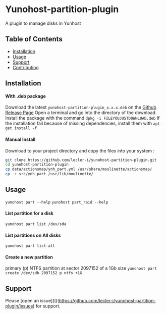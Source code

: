# Yunohost-partition-plugin
A plugin to manage disks in Yunhost

## Table of Contents

- [Installation](#installation)
- [Usage](#usage)
- [Support](#support)
- [Contributing](#contributing)

## Installation

#### With .deb package

Download the latest `yunohost-partition-plugin_x.x.x.deb` on the [Github Release Page](https://github.com/lecler-i/yunohost-partition-plugin/releases/latest)
Open a terminal and go into the directory of the download.
Install the package with the command `dpkg -i FILEYOUJUSTDOWNLOAD.deb`
If the installation fail because of missing dependencies, install them
with `apt-get install -f`

#### Manual Install

Download to your project directory and copy the files into your system :

```sh
git clone https://github.com/lecler-i/yunohost-partition-plugin.git
cd yunohost-partition-plugin
cp data/actionsmap/ynh_part.yml /usr/share/moulinette/actionsmap/
cp -r src/ynh_part /usr/lib/moulinette/
```

## Usage

`yunohost part --help`
`yunohost part_raid --help`


#### List partition for a disk

`yunohost part list /dev/sda`

#### List partitions on All disks

`yunohost part list-all`

#### Create a new partition

primary (p) NTFS partition at sector 2097152 of a 1Gb size
`yunohost part create /dev/sdb 2097152 p ntfs +1G`

## Support

Please [open an issue](()(https://github.com/lecler-i/yunohost-partition-plugin/issues) for support.

